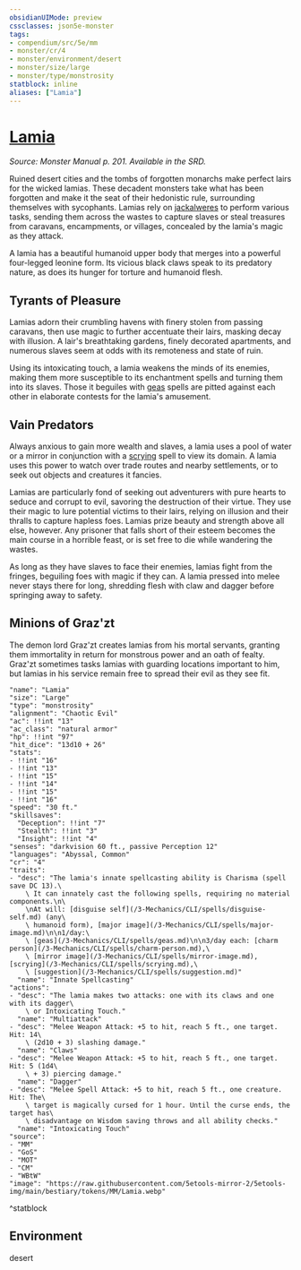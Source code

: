```yaml
---
obsidianUIMode: preview
cssclasses: json5e-monster
tags:
- compendium/src/5e/mm
- monster/cr/4
- monster/environment/desert
- monster/size/large
- monster/type/monstrosity
statblock: inline
aliases: ["Lamia"]
---
```

# [Lamia](3-Mechanics/CLI/bestiary/monstrosity/lamia.md)
*Source: Monster Manual p. 201. Available in the SRD.*  

Ruined desert cities and the tombs of forgotten monarchs make perfect lairs for the wicked lamias. These decadent monsters take what has been forgotten and make it the seat of their hedonistic rule, surrounding themselves with sycophants. Lamias rely on [jackalweres](/3-Mechanics/CLI/bestiary/humanoid/jackalwere.md) to perform various tasks, sending them across the wastes to capture slaves or steal treasures from caravans, encampments, or villages, concealed by the lamia's magic as they attack.

A lamia has a beautiful humanoid upper body that merges into a powerful four-legged leonine form. Its vicious black claws speak to its predatory nature, as does its hunger for torture and humanoid flesh.

## Tyrants of Pleasure

Lamias adorn their crumbling havens with finery stolen from passing caravans, then use magic to further accentuate their lairs, masking decay with illusion. A lair's breathtaking gardens, finely decorated apartments, and numerous slaves seem at odds with its remoteness and state of ruin.

Using its intoxicating touch, a lamia weakens the minds of its enemies, making them more susceptible to its enchantment spells and turning them into its slaves. Those it beguiles with [geas](/3-Mechanics/CLI/spells/geas.md) spells are pitted against each other in elaborate contests for the lamia's amusement.

## Vain Predators

Always anxious to gain more wealth and slaves, a lamia uses a pool of water or a mirror in conjunction with a [scrying](/3-Mechanics/CLI/spells/scrying.md) spell to view its domain. A lamia uses this power to watch over trade routes and nearby settlements, or to seek out objects and creatures it fancies.

Lamias are particularly fond of seeking out adventurers with pure hearts to seduce and corrupt to evil, savoring the destruction of their virtue. They use their magic to lure potential victims to their lairs, relying on illusion and their thralls to capture hapless foes. Lamias prize beauty and strength above all else, however. Any prisoner that falls short of their esteem becomes the main course in a horrible feast, or is set free to die while wandering the wastes.

As long as they have slaves to face their enemies, lamias fight from the fringes, beguiling foes with magic if they can. A lamia pressed into melee never stays there for long, shredding flesh with claw and dagger before springing away to safety.

## Minions of Graz'zt

The demon lord Graz'zt creates lamias from his mortal servants, granting them immortality in return for monstrous power and an oath of fealty. Graz'zt sometimes tasks lamias with guarding locations important to him, but lamias in his service remain free to spread their evil as they see fit.

```statblock
"name": "Lamia"
"size": "Large"
"type": "monstrosity"
"alignment": "Chaotic Evil"
"ac": !!int "13"
"ac_class": "natural armor"
"hp": !!int "97"
"hit_dice": "13d10 + 26"
"stats":
- !!int "16"
- !!int "13"
- !!int "15"
- !!int "14"
- !!int "15"
- !!int "16"
"speed": "30 ft."
"skillsaves":
  "Deception": !!int "7"
  "Stealth": !!int "3"
  "Insight": !!int "4"
"senses": "darkvision 60 ft., passive Perception 12"
"languages": "Abyssal, Common"
"cr": "4"
"traits":
- "desc": "The lamia's innate spellcasting ability is Charisma (spell save DC 13).\
    \ It can innately cast the following spells, requiring no material components.\n\
    \nAt will: [disguise self](/3-Mechanics/CLI/spells/disguise-self.md) (any\
    \ humanoid form), [major image](/3-Mechanics/CLI/spells/major-image.md)\n\n1/day:\
    \ [geas](/3-Mechanics/CLI/spells/geas.md)\n\n3/day each: [charm person](/3-Mechanics/CLI/spells/charm-person.md),\
    \ [mirror image](/3-Mechanics/CLI/spells/mirror-image.md), [scrying](/3-Mechanics/CLI/spells/scrying.md),\
    \ [suggestion](/3-Mechanics/CLI/spells/suggestion.md)"
  "name": "Innate Spellcasting"
"actions":
- "desc": "The lamia makes two attacks: one with its claws and one with its dagger\
    \ or Intoxicating Touch."
  "name": "Multiattack"
- "desc": "Melee Weapon Attack: +5 to hit, reach 5 ft., one target. Hit: 14\
    \ (2d10 + 3) slashing damage."
  "name": "Claws"
- "desc": "Melee Weapon Attack: +5 to hit, reach 5 ft., one target. Hit: 5 (1d4\
    \ + 3) piercing damage."
  "name": "Dagger"
- "desc": "Melee Spell Attack: +5 to hit, reach 5 ft., one creature. Hit: The\
    \ target is magically cursed for 1 hour. Until the curse ends, the target has\
    \ disadvantage on Wisdom saving throws and all ability checks."
  "name": "Intoxicating Touch"
"source":
- "MM"
- "GoS"
- "MOT"
- "CM"
- "WBtW"
"image": "https://raw.githubusercontent.com/5etools-mirror-2/5etools-img/main/bestiary/tokens/MM/Lamia.webp"
```
^statblock

## Environment

desert